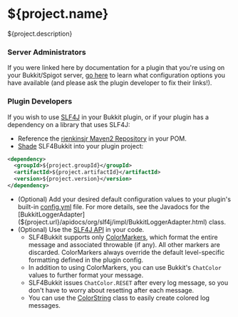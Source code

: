 <!---
  Copyright (C) 2016 Ronald Jack Jenkins Jr.

  This program is free software: you can redistribute it and/or modify
  it under the terms of the GNU General Public License as published by
  the Free Software Foundation, either version 3 of the License, or
  (at your option) any later version.
  
  This program is distributed in the hope that it will be useful,
  but WITHOUT ANY WARRANTY; without even the implied warranty of
  MERCHANTABILITY or FITNESS FOR A PARTICULAR PURPOSE.  See the
  GNU General Public License for more details.
  
  You should have received a copy of the GNU General Public License
  along with this program.  If not, see <http://www.gnu.org/licenses/>.
-->
${project.name}
===
${project.description}

### Server Administrators
If you were linked here by documentation for a plugin that you're using on your Bukkit/Spigot server, [go here](${project.url}) to learn what configuration options you have available (and please ask the plugin developer to fix their links!).

### Plugin Developers
If you wish to use [SLF4J](http://slf4j.org) in your Bukkit plugin, or if your plugin has a dependency on a library that uses SLF4J:

+ Reference the [rjenkinsjr Maven2 Repository](https://github.com/rjenkinsjr/maven2) in your POM.
+ [Shade](https://maven.apache.org/plugins/maven-shade-plugin/usage.html) SLF4Bukkit into your plugin project:

```xml
<dependency>
  <groupId>${project.groupId}</groupId>
  <artifactId>${project.artifactId}</artifactId>
  <version>${project.version}</version>
</dependency>
```

+ (Optional) Add your desired default configuration values to your plugin's built-in [config.yml](${project.url}) file. For more details, see the Javadocs for the [BukkitLoggerAdapter](${project.url}/apidocs/org/slf4j/impl/BukkitLoggerAdapter.html) class.
+ (Optional) Use the [SLF4J API](http://www.slf4j.org/api/org/slf4j/Logger.html) in your code.
    + SLF4Bukkit supports only [ColorMarkers](${project.url}/apidocs/info/ronjenkins/slf4bukkit/ColorMarker.html), which format the entire message and associated throwable (if any). All other markers are discarded. ColorMarkers always override the default level-specific formatting defined in the plugin config.
    + In addition to using ColorMarkers, you can use Bukkit's `ChatColor` values to further format your message.
    + SLF4Bukkit issues `ChatColor.RESET` after every log message, so you don't have to worry about resetting after each message.
    + You can use the [ColorString](${project.url}/apidocs/info/ronjenkins/slf4bukkit/ColorString.html) class to easily create colored log messages.
